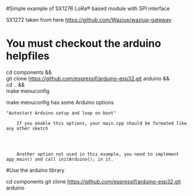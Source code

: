 #Simple example of SX1276 LoRa® based module with SPI interface

SX1272 taken from here
https://github.com/Waziup/waziup-gateway

# You must checkout the arduino helpfiles
cd components && \
git clone https://github.com/espressif/arduino-esp32.git arduino && \
cd .. && \
make menuconfig



make menuconfig has some Arduino options

    "Autostart Arduino setup and loop on boot"

        If you enable this options, your main.cpp should be formated like any other sketch

	


        Another option not used in this example, you need to implement app_main() and call initArduino(); in it.


#Use the arduino library

cd components
git clone https://github.com/espressif/arduino-esp32.git arduino 




